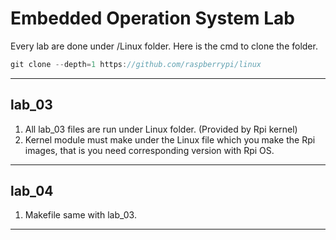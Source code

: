 # Embedded Operation System Lab
Every lab are done under /Linux folder. 
Here is the cmd to clone the folder.
```c
git clone --depth=1 https://github.com/raspberrypi/linux
```
-------------
## lab_03
1. All lab_03 files are run under Linux folder. (Provided by Rpi kernel)
2. Kernel module must make under the Linux file which you make the Rpi images, that is you need corresponding version with Rpi OS.

-------------
## lab_04
1. Makefile same with lab_03.


-------------
